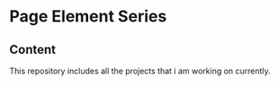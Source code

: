 # Page Element Series
## Content
This repository includes all the projects that i am working on currently.
